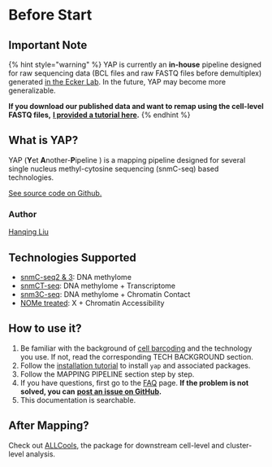# Before Start

## Important Note

{% hint style="warning" %}
YAP is currently an **in-house** pipeline designed for raw sequencing data \(BCL files and raw FASTQ files before demultiplex\) generated [in the Ecker Lab](https://ecker.salk.edu/). In the future, YAP may become more generalizable.

**If you download our published data and want to remap using the cell-level FASTQ files,** [**I provided a tutorial here**](mapping-form-cell-level-fastq-files.md)**.**
{% endhint %}

## What is YAP?

YAP \(**Y**et **A**nother-**P**ipeline \) is a mapping pipeline designed for several single nucleus methyl-cytosine sequencing \(snmC-seq\) based technologies.

[See source code on Github.](https://github.com/lhqing/cemba_data)

### Author

[Hanqing Liu](https://github.com/lhqing)

## Technologies Supported

* [snmC-seq2 & 3](tech-background/tech-ref.md#snmc-seq2-3): DNA methylome
* [snmCT-seq](tech-background/tech-ref.md#snmct-seq): DNA methylome + Transcriptome
* [snm3C-seq](tech-background/tech-ref.md#snm-3-c-seq): DNA methylome + Chromatin Contact
* [NOMe treated](tech-background/tech-ref.md#snmct-seq): X + Chromatin Accessibility

## How to use it?

1. Be familiar with the background of [cell barcoding](tech-background/barcoding.md) and the technology you use. If not, read the corresponding TECH BACKGROUND section.
2. Follow the [installation tutorial](installation.md) to install `yap` and associated packages.
3. Follow the MAPPING PIPELINE section step by step.
4. If you have questions, first go to the [FAQ](other/faq.md) page. **If the problem is not solved, you can** [**post an issue on GitHub**](https://github.com/lhqing/cemba_data/issues/new)**.**
5. This documentation is searchable.

## After Mapping?

Check out [ALLCools](https://github.com/lhqing/ALLCools), the package for downstream cell-level and cluster-level analysis.


